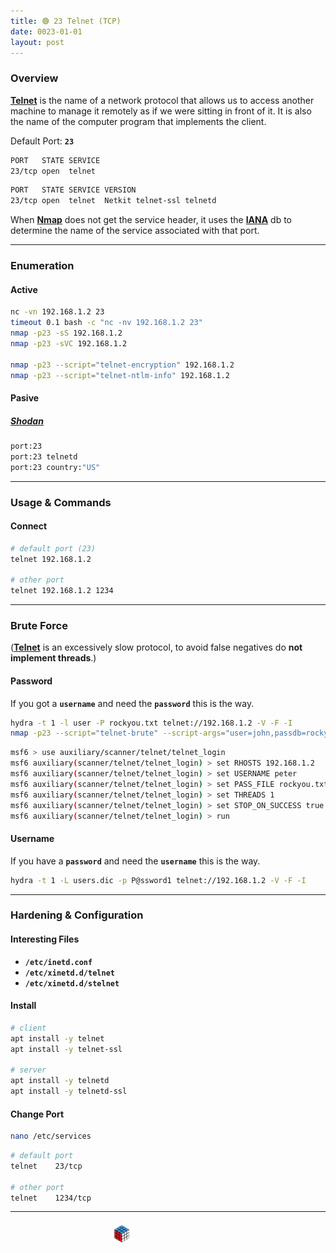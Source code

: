 ```yaml
---
title: 🟢 23 Telnet (TCP)
date: 0023-01-01
layout: post
---
```


### Overview

[**Telnet**](https://en.wikipedia.org/wiki/Telnet) is the name of a network protocol that allows us to access another machine to manage it remotely as if we were sitting in front of it. It is also the name of the computer program that implements the client.

Default Port: **`23`**  
```bash
PORT   STATE SERVICE
23/tcp open  telnet
```
```bash
PORT   STATE SERVICE VERSION
23/tcp open  telnet  Netkit telnet-ssl telnetd
```

When [**Nmap**](https://nmap.org) does not get the service header, it uses the [**IANA**](https://www.iana.org/assignments/service-names-port-numbers/service-names-port-numbers.xhtml) db to determine the name of the service associated with that port.

---

### Enumeration

#### Active

```bash
nc -vn 192.168.1.2 23
timeout 0.1 bash -c "nc -nv 192.168.1.2 23"
nmap -p23 -sS 192.168.1.2
nmap -p23 -sVC 192.168.1.2

nmap -p23 --script="telnet-encryption" 192.168.1.2
nmap -p23 --script="telnet-ntlm-info" 192.168.1.2
```

#### Pasive

##### [**Shodan**](https://shodan.io)

```bash
port:23
port:23 telnetd
port:23 country:"US"
```

---

### Usage & Commands

#### Connect

```bash
# default port (23)
telnet 192.168.1.2

# other port
telnet 192.168.1.2 1234
```

---

### Brute Force

([**Telnet**](https://en.wikipedia.org/wiki/Telnet) is an excessively slow protocol, to avoid false negatives do **not implement threads**.)

#### Password

If you got a **`username`** and need the **`password`** this is the way.

```bash
hydra -t 1 -l user -P rockyou.txt telnet://192.168.1.2 -V -F -I
nmap -p23 --script="telnet-brute" --script-args="user=john,passdb=rockyou.txt,telnet-brute.timeout=8s" 192.168.1.2
```
```bash
msf6 > use auxiliary/scanner/telnet/telnet_login 
msf6 auxiliary(scanner/telnet/telnet_login) > set RHOSTS 192.168.1.2
msf6 auxiliary(scanner/telnet/telnet_login) > set USERNAME peter
msf6 auxiliary(scanner/telnet/telnet_login) > set PASS_FILE rockyou.txt
msf6 auxiliary(scanner/telnet/telnet_login) > set THREADS 1
msf6 auxiliary(scanner/telnet/telnet_login) > set STOP_ON_SUCCESS true
msf6 auxiliary(scanner/telnet/telnet_login) > run
```

#### Username

If you have a **`password`** and need the **`username`** this is the way.

```bash
hydra -t 1 -L users.dic -p P@ssword1 telnet://192.168.1.2 -V -F -I
```

---

### Hardening & Configuration

#### Interesting Files

- **`/etc/inetd.conf`**
- **`/etc/xinetd.d/telnet`**
- **`/etc/xinetd.d/stelnet`**

#### Install

```bash
# client
apt install -y telnet
apt install -y telnet-ssl

# server
apt install -y telnetd
apt install -y telnetd-ssl
```

#### Change Port

```bash
nano /etc/services
```

```bash
# default port
telnet    23/tcp

# other port
telnet    1234/tcp
```

---

<div style="display: flex; justify-content: center; align-items: center; width: 100%; margin-top: 20px;">
  <img src="/assets/gitbook/images/favicon.png" style="width: 30px; height: auto; margin-right: 6px;">
  <span style="color: #ffffffa4;">© VulNyx 2023-2025</span>
</div>
